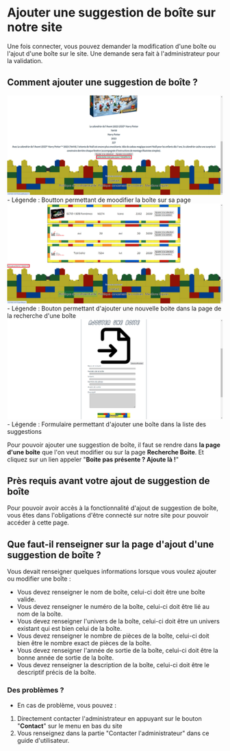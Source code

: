 # Ajouter une suggestion de boîte sur notre site

Une fois connecter, vous pouvez demander la modification d'une boîte ou l'ajout d'une boîte sur le site. Une demande sera fait à l'administrateur pour la validation.

## Comment ajouter une suggestion de boîte ?

<img src="../../img/AjoutSuggestionBoite1.png" alt="AjoutSuggestionBoite1" width="800px">
<!-- ![Boutton permettant de moodifier la boîte sur sa page](../../img/AjoutSuggestionBoite1.png) -->
- Légende : Boutton permettant de moodifier la boîte sur sa page

<img src="../../img/AjoutSuggestionBoite2.png" alt="AjoutSuggestionBoite2" width="800px">
<!-- ![Bouton permettant d'ajouter une nouvelle boite dans la page de la recherche d'une boîte](../../img/AjoutSuggestionBoite2.png) -->
- Légende : Bouton permettant d'ajouter une nouvelle boite dans la page de la recherche d'une boîte

<img src="../../img/AjoutSuggestionBoite3.png" alt="AjoutSuggestionBoite3" width="800px">
<!-- ![Formulaire permettant d'ajouter une boîte dans la liste des suggestions](../../img/AjoutSuggestionBoite3.png) -->
- Légende : Formulaire permettant d'ajouter une boîte dans la liste des suggestions

Pour pouvoir ajouter une suggestion de boîte, il faut se rendre dans **la page d'une boîte** que l'on veut modifier ou sur la page **Recherche Boite**. Et cliquez sur un lien appeler "**Boite pas présente ? Ajoute là !**"

## Près requis avant votre ajout de suggestion de boîte

Pour pouvoir avoir accès à la fonctionnalité d'ajout de suggestion de boîte, vous êtes dans l'obligations d'être connecté sur notre site pour pouvoir accéder à cette page.

## Que faut-il renseigner sur la page d'ajout d'une suggestion de boîte ?

Vous devait renseigner quelques informations lorsque vous voulez ajouter ou modifier une boîte :

- Vous devez renseigner le nom de boîte, celui-ci doit être une boîte valide.
- Vous devez renseigner le numéro de la boîte, celui-ci doit être lié au nom de la boîte.
- Vous devez renseigner l'univers de la boîte, celui-ci doit être un univers existant qui est bien celui de la boîte.
- Vous devez renseigner le nombre de pièces de la boîte, celui-ci doit bien être le nombre exact de pièces de la boîte.
- Vous devez renseigner l'année de sortie de la boîte, celui-ci doit être la bonne année de sortie de la boîte.
- Vous devez renseigner la description de la boîte, celui-ci doit être le descriptif précis de la boîte.

### Des problèmes ?

- En cas de problème, vous pouvez :

1. Directement contacter l'administrateur en appuyant sur le bouton "**Contact**" sur le menu en bas du site
2. Vous renseignez dans la partie "Contacter l'administrateur" dans ce guide d'utilisateur.
